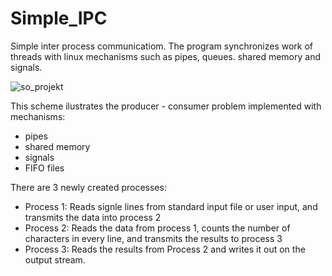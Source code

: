 # Simple_IPC
Simple inter process communicatiom. The program synchronizes work of threads with linux mechanisms such as pipes, queues. shared memory and signals.

![so_projekt](https://user-images.githubusercontent.com/26255190/136761402-3d7571fe-2a0c-4746-8793-65846793a92f.jpg)

This scheme ilustrates the producer - consumer problem implemented with mechanisms:

  - pipes
  - shared memory
  - signals
  - FIFO files
  
There are 3 newly created processes:

  - Process 1: Reads signle lines from standard input file or user input, and transmits the data into process 2 
  - Process 2: Reads the data from process 1, counts the number of characters in every line, and transmits the results to process 3
  - Process 3: Reads the results from Process 2 and writes it out on the output stream. 
